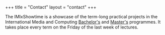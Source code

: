 +++
title = "Contact"
layout = "contact"
+++

The IMIxShowtime is a showcase
of the term-long practical projects in the International Media and Computing
[Bachelor's](https://imi-bachelor.htw-berlin.de) and
[Master's](https://imi-master.htw-berlin.de) programmes. 
It takes place every term on the Friday of the
last week of lectures.
